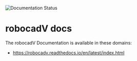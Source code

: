 ![Documentation Status](https://readthedocs.org/projects/robocadv/badge/?version=latest)
# robocadV docs

The robocadV Documentation is available in these domains:
- https://robocadv.readthedocs.io/en/latest/index.html
